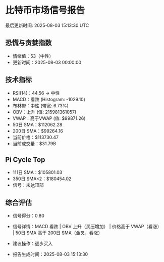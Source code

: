 # 比特币市场信号报告

最后更新时间: 2025-08-03 15:13:30 UTC

## 恐慌与贪婪指数
- 情绪值：53（中性）
- 更新时间：2025-08-03 00:00:00

## 技术指标
- RSI(14)：44.56 → 中性
- MACD：看跌 (Histogram: -1029.10)
- 布林带：中性 (带宽: 6.73%)
- OBV：上升 (值: 215981361057)
- VWAP：高于VWAP (值: $99871.26)
- 50日 SMA：$112062.28
- 200日 SMA：$99264.16
- 当前价格：$113730.47
- 当前成交量：$31.79B

## Pi Cycle Top
- 111日 SMA：$105801.03
- 350日 SMA×2：$180454.02
- 信号：未达顶部

## 综合评估
- 信号得分：0.80
- 信号详情：MACD 看跌 | OBV 上升（买压增加） | 价格高于 VWAP（看涨） | 50日 SMA 高于 200日 SMA（金叉，看涨）
- 建议操作：逐步买入

- 报告生成时间：2025-08-03 15:13:30